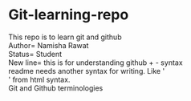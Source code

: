 # Git-learning-repo
This repo is to learn git and github<br>
Author= Namisha Rawat<br>
Status= Student<br>
New line= this is for understanding github + - syntax
<br>
readme needs another syntax for writing. Like '<br>' from html syntax. <br>
Git and Github terminologies
